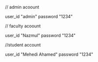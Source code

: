// admin acoount

user_id
"admin"
password
"1234"


// faculty acoount

user_id
"Nazmul"
password
"1234"

//student account

user_id
"Mehedi Ahamed"
password
"1234"